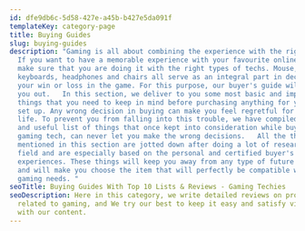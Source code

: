 ```yaml
---
id: dfe9db6c-5d58-427e-a45b-b427e5da091f
templateKey: category-page
title: Buying Guides
slug: buying-guides
description: "Gaming is all about combining the experience with the right techs.
  If you want to have a memorable experience with your favourite online game,
  make sure that you are doing it with the right types of techs. Mouse,
  keyboards, headphones and chairs all serve as an integral part in deciding
  your win or loss in the game. For this purpose, our buyer's guide will help
  you out.   In this section, we deliver to you some most basic and important
  things that you need to keep in mind before purchasing anything for your game
  set up. Any wrong decision in buying can make you feel regretful for your
  life. To prevent you from falling into this trouble, we have compiled a long
  and useful list of things that once kept into consideration while buying any
  gaming tech, can never let you make the wrong decisions.   All the things
  mentioned in this section are jotted down after doing a lot of research in the
  field and are especially based on the personal and certified buyer's
  experiences. These things will keep you away from any type of future regrets
  and will make you choose the item that will perfectly be compatible with your
  gaming needs. "
seoTitle: Buying Guides With Top 10 Lists & Reviews - Gaming Techies
seoDescription: Here in this category, we write detailed reviews on products
  related to gaming, and We try our best to keep it easy and satisfy visitors
  with our content.
---
```

